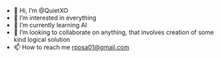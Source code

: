 - 👋 Hi, I’m @QuietXO
- 👀 I’m interested in everything
- 🌱 I’m currently learning AI
- 💞️ I’m looking to collaborate on anything,
     that involves creation of some kind logical solution
- 📫 How to reach me rposa01@gmail.com
